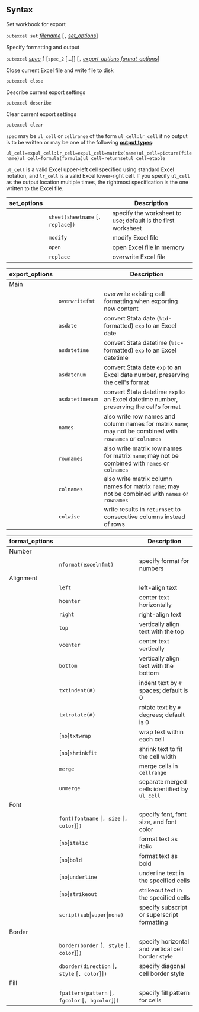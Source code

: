 ## Syntax

Set workbook for export

`putexcel set`
[<var class="command">filename</var><strong></strong>](http://www.stata.com/help.cgi?filename)
\[`,`
[<var class="command">set_options</var><strong></strong>](putexcel%20advanced##setopts)\]

Specify formatting and output

`putexcel`
[<var class="command">spec</var><strong></strong>](putexcel%20advanced##spec)\_1
\[`spec_2` \[...\]\] \[`,`
[<var class="command">export_options</var><strong></strong>](putexcel%20advanced##exptopts)
[<var class="command">format_options</var><strong></strong>](putexcel%20advanced##fmtopts)\]

Close current Excel file and write file to disk

`putexcel close`

Describe current export settings

`putexcel describe`

Clear current export settings

`putexcel clear`

`spec` may be `ul_cell` or `cellrange` of the form `ul_cell:lr_cell`
if no output is to be written or may be one of the following
[<strong>output types</strong>](putexcel%20advanced##output):

`ul_cell=expul_cell:lr_cell=expul_cell=matrix(name)ul_cell=picture(filename)ul_cell=formula(formula)ul_cell=returnsetul_cell=etable`

`ul_cell` is a valid Excel upper-left cell specified using standard
Excel notation, and `lr_cell` is a valid Excel lower-right cell. If you
specify `ul_cell` as the output location multiple times, the rightmost
specification is the one written to the Excel file.

| set\_options |                                        | Description                                                  |
|--------------|----------------------------------------|--------------------------------------------------------------|
|              | `sheet(sheetname` \[`, replace`\]`)` | specify the worksheet to use; default is the first worksheet |
|              | `modify`                               | modify Excel file                                            |
|              | `open`                                 | open Excel file in memory                                    |
|              | `replace`                              | overwrite Excel file                                         |

| export\_options |                 | Description                                                                                                |
|-----------------|-----------------|------------------------------------------------------------------------------------------------------------|
| Main            |                 |                                                                                                            |
|                 | `overwritefmt`  | overwrite existing cell formatting when exporting new content                                              |
|                 | `asdate`        | convert Stata date (`%td`-formatted) `exp` to an Excel date                                                |
|                 | `asdatetime`    | convert Stata datetime (`%tc`-formatted) `exp` to an Excel datetime                                        |
|                 | `asdatenum`     | convert Stata date `exp` to an Excel date number, preserving the cell's format                             |
|                 | `asdatetimenum` | convert Stata datetime `exp` to an Excel datetime number, preserving the cell's format                     |
|                 | `names`         | also write row names and column names for matrix `name`; may not be combined with `rownames` or `colnames` |
|                 | `rownames`      | also write matrix row names for matrix `name`; may not be combined with `names` or `colnames`              |
|                 | `colnames`      | also write matrix column names for matrix `name`; may not be combined with `names` or `rownames`           |
|                 | `colwise`       | write results in `returnset` to consecutive columns instead of rows                                        |

| format\_options |                                                             | Description                                       |
|-----------------|-------------------------------------------------------------|---------------------------------------------------|
| Number          |                                                             |                                                   |
|                 | `nformat(excelnfmt)`                                        | specify format for numbers                        |
| Alignment       |                                                             |                                                   |
|                 | `left`                                                      | left-align text                                   |
|                 | `hcenter`                                                   | center text horizontally                          |
|                 | `right`                                                     | right-align text                                  |
|                 | `top`                                                       | vertically align text with the top                |
|                 | `vcenter`                                                   | center text vertically                            |
|                 | `bottom`                                                    | vertically align text with the bottom             |
|                 | `txtindent(#)`                                              | indent text by `#` spaces; default is 0           |
|                 | `txtrotate(#)`                                              | rotate text by `#` degrees; default is 0          |
|                 | \[`no`\]`txtwrap`                                           | wrap text within each cell                        |
|                 | \[`no`\]`shrinkfit`                                         | shrink text to fit the cell width                 |
|                 | `merge`                                                     | merge cells in `cellrange`                        |
|                 | `unmerge`                                                   | separate merged cells identified by `ul_cell`     |
| Font            |                                                             |                                                   |
|                 | `font(fontname` \[`, size` \[`, color`\]\]`)`         | specify font, font size, and font color           |
|                 | \[`no`\]`italic`                                            | format text as italic                             |
|                 | \[`no`\]`bold`                                              | format text as bold                               |
|                 | \[`no`\]`underline`                                         | underline text in the specified cells             |
|                 | \[`no`\]`strikeout`                                         | strikeout text in the specified cells             |
|                 | `script(sub`\|`super`\|`none)`                              | specify subscript or superscript formatting       |
| Border          |                                                             |                                                   |
|                 | `border(border` \[`, style` \[`, color`\]\]`)`        | specify horizontal and vertical cell border style |
|                 | `dborder(direction` \[`, style` \[`, color`\]\]`)`    | specify diagonal cell border style                |
| Fill            |                                                             |                                                   |
|                 | `fpattern(pattern` \[`, fgcolor` \[`, bgcolor`\]\]`)` | specify fill pattern for cells                    |
